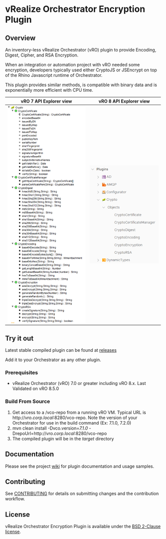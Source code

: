 # vRealize Orchestrator Encryption Plugin

## Overview
An inventory-less vRealize Orchestrator (vRO) plugin to provide Encoding, Digest, Cipher, and RSA Encryption.

When an integration or automation project with vRO needed some encryption, developers typically used either CryptoJS or JSEncrypt on top of the Rhino Javascript runtime of Orchestrator.

This plugin provides similar methods, is compatible with binary data and is exponentially more efficient with CPU time.

| vRO 7 API Explorer view | vRO 8 API Explorer view |
| --- | --- |
| ![Crypto Plugin shown in api explorer from vRO 7](crypto_api_explorer.png) | ![Crypto Plugin shown in api explorer from vRO 8](vRO8_crypto_api_explorer.png) |

## Try it out

Latest stable compiled plugin can be found at [releases](https://github.com/vmware/o11n-plugin-crypto/releases)

Add it to your Orchestrator as any other plugin.

### Prerequisites

* vRealize Orchestrator (vRO) 7.0 or greater including vRO 8.x.  Last Validated on vRO 8.5.0

### Build From Source

1. Get access to a /vco-repo from a running vRO VM.  Typical URL is http://*vro.corp.local*:8280/vco-repo.  Note the version of your Orchestrator for use in the build command (Ex: 7.1.0, 7.2.0)
2. mvn clean install -Dvco.version=*7.1.0* -DrepoUrl=http://*vro.corp.local*:8280/vco-repo
3. The compiled plugin will be in the *target* directory

## Documentation

Please see the project [wiki](https://github.com/vmware/o11n-plugin-crypto/wiki) for plugin documentation and usage samples.

## Contributing

See [CONTRIBUTING](CONTRIBUTING.md) for details on submitting changes and the contribution workflow.

## License

vRealize Orchestrator Encryption Plugin is available under the [BSD 2-Clause license](LICENSE).
